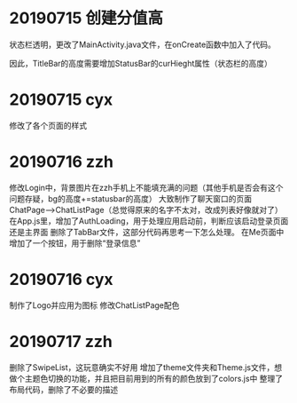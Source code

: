 # 20190715 创建分值高

状态栏透明，更改了MainActivity.java文件，在onCreate函数中加入了代码。

因此，TitleBar的高度需要增加StatusBar的curHieght属性（状态栏的高度）

# 20190715 cyx

修改了各个页面的样式

# 20190716 zzh

修改Login中，背景图片在zzh手机上不能填充满的问题（其他手机是否会有这个问题存疑，bg的高度+=statusbar的高度）
大致制作了聊天窗口的页面
ChatPage-->ChatListPage（总觉得原来的名字不太对，改成列表好像就对了）
在App.js里，增加了AuthLoading，用于处理应用启动前，判断应该启动登录页面还是主界面
删除了TabBar文件，这部分代码再思考一下怎么处理。
在Me页面中增加了一个按钮，用于删除“登录信息”

# 20190716 cyx

制作了Logo并应用为图标
修改ChatListPage配色

# 20190717 zzh

删除了SwipeList，这玩意确实不好用
增加了theme文件夹和Theme.js文件，想做个主题色切换的功能，并且把目前用到的所有的颜色放到了colors.js中
整理了布局代码，删除了不必要的描述